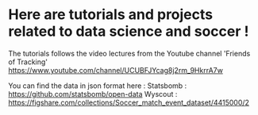 # Here are tutorials and projects related to data science and soccer !

The tutorials follows the video lectures from the Youtube channel 'Friends of Tracking'
https://www.youtube.com/channel/UCUBFJYcag8j2rm_9HkrrA7w

You can find the data in json format here :
Statsbomb : https://github.com/statsbomb/open-data
Wyscout : https://figshare.com/collections/Soccer_match_event_dataset/4415000/2




